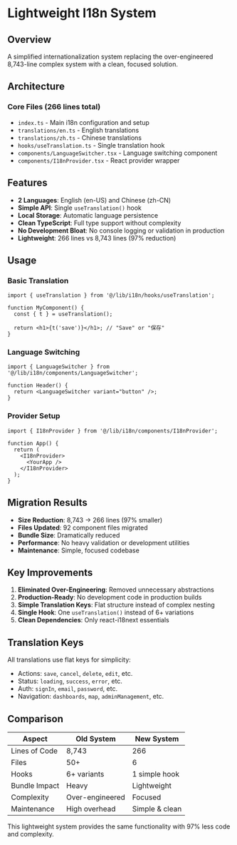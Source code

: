 # Lightweight I18n System

## Overview
A simplified internationalization system replacing the over-engineered 8,743-line complex system with a clean, focused solution.

## Architecture

### Core Files (266 lines total)
- `index.ts` - Main i18n configuration and setup
- `translations/en.ts` - English translations  
- `translations/zh.ts` - Chinese translations
- `hooks/useTranslation.ts` - Single translation hook
- `components/LanguageSwitcher.tsx` - Language switching component
- `components/I18nProvider.tsx` - React provider wrapper

## Features
- **2 Languages**: English (en-US) and Chinese (zh-CN)
- **Simple API**: Single `useTranslation()` hook
- **Local Storage**: Automatic language persistence
- **Clean TypeScript**: Full type support without complexity
- **No Development Bloat**: No console logging or validation in production
- **Lightweight**: 266 lines vs 8,743 lines (97% reduction)

## Usage

### Basic Translation
```tsx
import { useTranslation } from '@/lib/i18n/hooks/useTranslation';

function MyComponent() {
  const { t } = useTranslation();
  
  return <h1>{t('save')}</h1>; // "Save" or "保存"
}
```

### Language Switching
```tsx
import { LanguageSwitcher } from '@/lib/i18n/components/LanguageSwitcher';

function Header() {
  return <LanguageSwitcher variant="button" />;
}
```

### Provider Setup
```tsx
import { I18nProvider } from '@/lib/i18n/components/I18nProvider';

function App() {
  return (
    <I18nProvider>
      <YourApp />
    </I18nProvider>
  );
}
```

## Migration Results
- **Size Reduction**: 8,743 → 266 lines (97% smaller)
- **Files Updated**: 92 component files migrated
- **Bundle Size**: Dramatically reduced
- **Performance**: No heavy validation or development utilities
- **Maintenance**: Simple, focused codebase

## Key Improvements
1. **Eliminated Over-Engineering**: Removed unnecessary abstractions
2. **Production-Ready**: No development code in production builds
3. **Simple Translation Keys**: Flat structure instead of complex nesting
4. **Single Hook**: One `useTranslation()` instead of 6+ variations
5. **Clean Dependencies**: Only react-i18next essentials

## Translation Keys
All translations use flat keys for simplicity:
- Actions: `save`, `cancel`, `delete`, `edit`, etc.
- Status: `loading`, `success`, `error`, etc.
- Auth: `signIn`, `email`, `password`, etc.
- Navigation: `dashboards`, `map`, `adminManagement`, etc.

## Comparison
| Aspect | Old System | New System |  
|--------|------------|------------|
| Lines of Code | 8,743 | 266 |
| Files | 50+ | 6 |
| Hooks | 6+ variants | 1 simple hook |
| Bundle Impact | Heavy | Lightweight |
| Complexity | Over-engineered | Focused |
| Maintenance | High overhead | Simple & clean |

This lightweight system provides the same functionality with 97% less code and complexity.